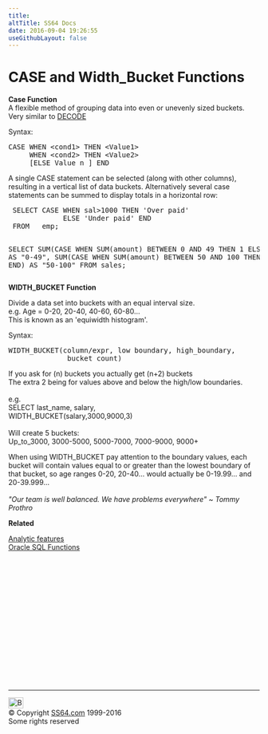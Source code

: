 ```yaml
---
title:
altTitle: SS64 Docs
date: 2016-09-04 19:26:55
useGithubLayout: false
---
```

<!-- #BeginLibraryItem "/Library/head_orasyntax.lbi" --><!-- #EndLibraryItem --><h1>CASE and Width_Bucket Functions</h1> 
<p> <b>Case Function<br>
  </b> A flexible method of grouping data into even or unevenly sized buckets.<br>
  Very similar to <a href="syntax-decode.html">DECODE</a></p>
<p>Syntax:</p>
<pre>CASE WHEN &lt;cond1&gt; THEN &lt;Value1&gt;
     WHEN &lt;cond2&gt; THEN &lt;Value2&gt;
     [ELSE Value n ] END   </pre>
<p>A single CASE statement can be selected (along with other columns), resulting in a vertical list of data buckets. Alternatively several case statements can be summed to display totals in a horizontal row:<br>
</p>
<pre> SELECT CASE WHEN sal&gt;1000 THEN 'Over paid'
             ELSE 'Under paid' END
 FROM   emp;


 SELECT SUM(CASE WHEN SUM(amount) BETWEEN 0 AND 49 THEN 1 
            ELSE 0 END) AS "0-49",
        SUM(CASE WHEN SUM(amount) BETWEEN 50 AND 100
           THEN 1 ELSE 0 END) AS "50-100"
 FROM sales;
 </pre>
<p><b> WIDTH_BUCKET Function</b> </p>
<p> Divide a data set into buckets with an equal interval size.<br>
  e.g. Age = 0-20, 20-40, 40-60, 60-80…<br>
  This is known as an 'equiwidth histogram'.</p>
<p>Syntax:</p>
<pre>WIDTH_BUCKET(column/expr, low boundary, high_boundary,
              bucket_count)
</pre>
<p> If you ask for (n) buckets you actually get (n+2) buckets<br>
The extra 2 being for values above and below the high/low boundaries.<br>
<br>
e.g.<br>
<span class="code">SELECT last_name, salary,<br>
WIDTH_BUCKET(salary,3000,9000,3)</span><br>
<br>
Will create 5 buckets:<br>
<span class="code">Up_to_3000, 3000-5000, 5000-7000, 7000-9000, 9000+</span></p>
<p>When using WIDTH_BUCKET pay attention to the boundary values, each bucket will contain values equal to or greater than the lowest 
boundary of that bucket, so age ranges 0-20, 20-40… would actually be 0-19.99... and 20-39.999…<br>
<br>
<i class="quote">"Our team is well balanced. We have problems everywhere" ~ Tommy Prothro</i> </p>
<p><b>Related</b></p>
<p><a href="syntax-analytic.html">Analytic features</a><br>
<a href="syntax-functions.html">Oracle SQL Functions</a></p><!-- #BeginLibraryItem "/Library/foot_ora.lbi" --><p>
<!-- oracle-footer -->
<ins class="adsbygoogle" style="display:inline-block;width:300px;height:250px" data-ad-client="ca-pub-6140977852749469" data-ad-slot="4275490898"></ins>
<script>
(adsbygoogle = window.adsbygoogle || []).push({});
</script></p>
<hr>
<div id="bl" class="footer"><a href="syntax-analytic-case.html#"><img src="../images/top.png" width="30" height="22" alt="Back to the Top"></a></div>
<div id="br" class="footer, tagline">© Copyright <a href="../index.html">SS64.com</a> 1999-2016<br>
Some rights reserved</div><!-- #EndLibraryItem -->

